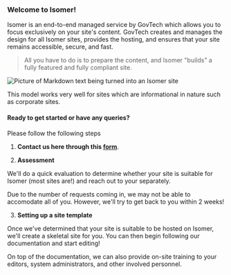 ### Welcome to Isomer! 

Isomer is an end-to-end managed service by GovTech which allows you to focus exclusively on your site's content. GovTech creates and manages the design for all Isomer sites, provides the hosting, and ensures that your site remains accessible, secure, and fast. 

> All you have to do is to prepare the content, and Isomer "builds" a fully featured and fully compliant site.

![Picture of Markdown text being turned into an Isomer site](/images/markdown-to-site.png)

This model works very well for sites which are informational in nature such as corporate sites.

#### Ready to get started or have any queries? 

Please follow the following steps

1.  **Contact us here through this [form](https://form.gov.sg/5dc80f7c03b2790012428dc5)**. 

2. **Assessment**

We'll do a quick evaluation to determine whether your site is suitable for Isomer (most sites are!) and reach out to your separately.

Due to the number of requests coming in, we may not be able to accomodate all of you. However, we'll try to get back to you within 2 weeks!

3. **Setting up a site template**

Once we've determined that your site is suitable to be hosted on Isomer, we'll create a skeletal site for you. You can then begin following our documentation and start editing!

On top of the documentation, we can also provide on-site training to your editors, system administrators, and other involved personnel.
